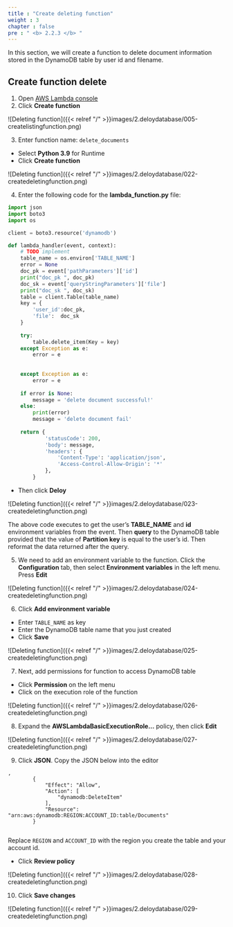 ```yaml
---
title : "Create deleting function"
weight : 3
chapter : false
pre : " <b> 2.2.3 </b> "
---
```


In this section, we will create a function to delete document information stored in the DynamoDB table by user id and filename.

## Create function delete
1. Open [AWS Lambda console](https://console.aws.amazon.com/lambda/)
2. Click **Create function**

![Deleting function]({{< relref "/" >}}images/2.deloydatabase/005-createlistingfunction.png)

3. Enter function name: `delete_documents`
 + Select **Python 3.9** for Runtime
 + Click **Create function**

![Deleting function]({{< relref "/" >}}images/2.deloydatabase/022-createdeletingfunction.png)

4. Enter the following code for the **lambda_function.py** file:

```python
import json
import boto3
import os

client = boto3.resource('dynamodb')

def lambda_handler(event, context):
    # TODO implement
    table_name = os.environ['TABLE_NAME']
    error = None
    doc_pk = event['pathParameters']['id']
    print("doc_pk ", doc_pk)
    doc_sk = event['queryStringParameters']['file']
    print("doc_sk ", doc_sk)
    table = client.Table(table_name)
    key = {
        'user_id':doc_pk,
        'file':  doc_sk
    }
    
    try:
        table.delete_item(Key = key)
    except Exception as e:
        error = e
        
        
    except Exception as e:
        error = e
        
    if error is None:
        message = 'delete document successful!'
    else:
        print(error)
        message = 'delete document fail'
    
    return {
            'statusCode': 200,
            'body': message,
            'headers': {
                'Content-Type': 'application/json',
                'Access-Control-Allow-Origin': '*'
            },
        }

```

 + Then click **Deloy**

![Deleting function]({{< relref "/" >}}images/2.deloydatabase/023-createdeletingfunction.png)

 The above code executes to get the user’s **TABLE_NAME** and **id** environment variables from the event. Then **query** to the DynamoDB table provided that the value of **Partition key** is equal to the user’s id. Then reformat the data returned after the query.

5. We need to add an environment variable to the function. Click the **Configuration** tab, then select **Environment variables** in the left menu. Press **Edit**

![Deleting function]({{< relref "/" >}}images/2.deloydatabase/024-createdeletingfunction.png)

6. Click **Add environment variable**
 + Enter `TABLE_NAME` as key
 + Enter the DynamoDB table name that you just created
 + Click **Save**

![Deleting function]({{< relref "/" >}}images/2.deloydatabase/025-createdeletingfunction.png)

 7. Next, add permissions for function to access DynamoDB table
 + Click **Permission** on the left menu
 + Click on the execution role of the function

![Deleting function]({{< relref "/" >}}images/2.deloydatabase/026-createdeletingfunction.png)

8. Expand the **AWSLambdaBasicExecutionRole…** policy, then click **Edit**

![Deleting function]({{< relref "/" >}}images/2.deloydatabase/027-createdeletingfunction.png)

9. Click **JSON**. Copy the JSON below into the editor

```
,
        {
            "Effect": "Allow",
            "Action": [
                "dynamodb:DeleteItem"
            ],
            "Resource": "arn:aws:dynamodb:REGION:ACCOUNT_ID:table/Documents"
        }


```

Replace `REGION` and `ACCOUNT_ID` with the region you create the table and your account id.
+ Click **Review policy**

![Deleting function]({{< relref "/" >}}images/2.deloydatabase/028-createdeletingfunction.png)

10. Click **Save changes**

![Deleting function]({{< relref "/" >}}images/2.deloydatabase/029-createdeletingfunction.png)